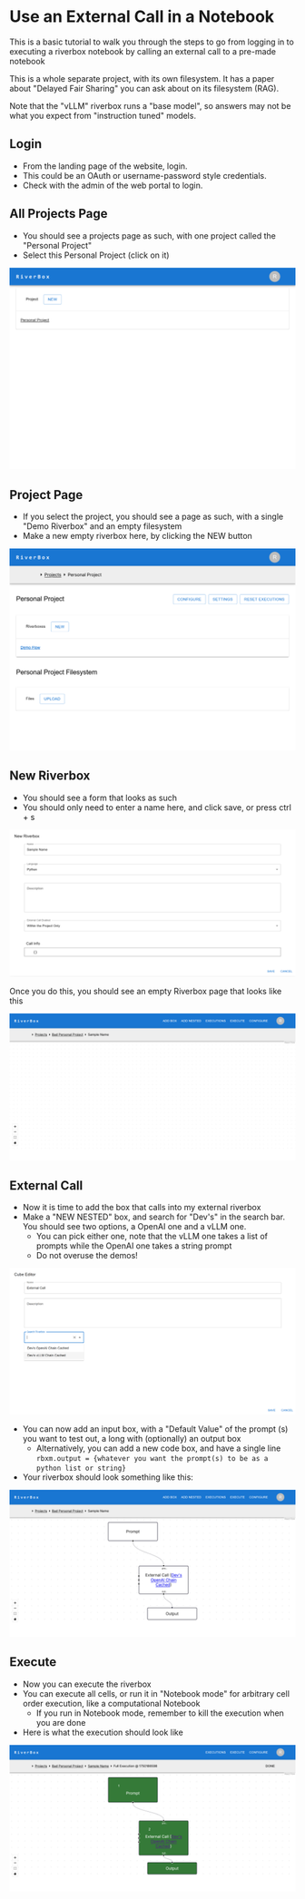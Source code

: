 # Use an External Call in a Notebook

This is a basic tutorial to walk you through the steps to go from logging in to executing a riverbox notebook by calling an external call to a pre-made notebook

This is a whole separate project, with its own filesystem. It has a paper about "Delayed Fair Sharing" you can ask about on its filesystem (RAG).

Note that the "vLLM" riverbox runs a "base model", so answers may not be what you expect from "instruction tuned" models. 

## Login
- From the landing page of the website, login.
- This could be an OAuth or username-password style credentials.
- Check with the admin of the web portal to login.

## All Projects Page
- You should see a projects page as such, with one project called the "Personal Project"
- Select this Personal Project (click on it)

![Projects page with one project](./imgs/execute-the-sample-notebook-1.png)

## Project Page
- If you select the project, you should see a page as such, with a single "Demo Riverbox" and an empty filesystem
- Make a new empty riverbox here, by clicking the NEW button

![Project Page with one Riverbox and empty filesystem](./imgs/execute-the-sample-notebook-2.png)


## New Riverbox
- You should see a form that looks as such
- You should only need to enter a name here, and click save, or press ctrl + s

![New Riverbox Form](./imgs/use-an-external-call-1.png)

Once you do this, you should see an empty Riverbox page that looks like this

![Empty Riverbox Page](./imgs/use-an-external-call-2.png)

## External Call
- Now it is time to add the box that calls into my external riverbox
- Make a "NEW NESTED" box, and search for "Dev's" in the search bar. You should see two options, a OpenAI one and a vLLM one. 
    - You can pick either one, note that the vLLM one takes a list of prompts while the OpenAI one takes a string prompt
    - Do not overuse the demos!

![New Nested Box](./imgs/use-an-external-call-3.png)

- You can now add an input box, with a "Default Value" of the prompt (s) you want to test out, a long with (optionally) an output box
    - Alternatively, you can add a new code box, and have a single line `rbxm.output = {whatever you want the prompt(s) to be as a python list or string}`
- Your riverbox should look something like this:

![Fully made Riverbox](./imgs/use-an-external-call-4.png)

## Execute
- Now you can execute the riverbox
- You can execute all cells, or run it in "Notebook mode" for arbitrary cell order execution, like a computational Notebook
    - If you run in Notebook mode, remember to kill the execution when you are done
- Here is what the execution should look like

![Execution Page](./imgs/use-an-external-call-5.png)

